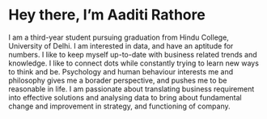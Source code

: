 <h1> Hey there, I’m Aaditi Rathore </h1>

I am a third-year student pursuing graduation from Hindu College, University of Delhi. 
I am interested in data, and have an aptitude for numbers. I like to keep myself up-to-date with business related trends and knowledge.
I like to connect dots while constantly trying to learn new ways to think and be. 
Psychology and human behaviour interests me and philosophy gives me a borader perspective, and pushes me to be reasonable in life. I am passionate about translating business requirement into effective solutions and analysing data to bring about fundamental change and improvement in strategy, and functioning of company.


<!---
aaditirathore/aaditirathore is a ✨ special ✨ repository because its `README.md` (this file) appears on your GitHub profile.
You can click the Preview link to take a look at your changes.
--->
